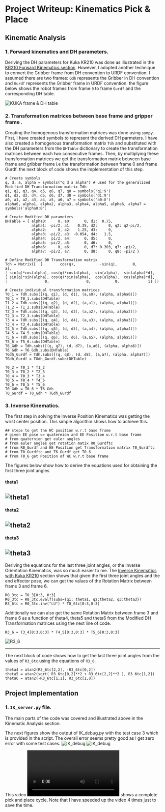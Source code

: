 # Project Writeup: Kinematics Pick & Place

## Kinematic Analysis
### 1. Forward kinematics and DH parameters.

Deriving the DH parameters for Kuka KR210 was done as illustrated in the [KR210 Forward Kinematics section](https://classroom.udacity.com/nanodegrees/nd209/parts/7b2fd2d7-e181-401e-977a-6158c77bf816/modules/8855de3f-2897-46c3-a805-628b5ecf045b/lessons/91d017b1-4493-4522-ad52-04a74a01094c/concepts/398f60b1-b112-41ec-b8bc-59e95a2cec70). However, I adopted another technique to convert the Gribber frame from DH convention to URDF convention. I assumed there are two frames: `Gdh` represents the Gribber in DH convention and `Gurdf` represents the Gribber frame in URDF convention. the figure below shows the robot frames from frame `0` to frame `Gurdf` and the corresponding DH table.

![KUKA frame & DH table](images/KUKA_DH_table.jpg)

### 2. Transformation matrices between base frame and gripper frame .

Creating the homogenous transformation matrices was done using `sympy`. First, I have created symbols to represent the derived DH parmeters. I have also created a homogenous transformation matrix `Tdh` and substituted with the DH parameters from the `DHTable` dictionary to create the transformation matrices between each two consecutive frames. Then, by multiplying these transformation matrices we get the transformation matrix between base frame and gribber frame i.e the transformation between frame 0 and frame Gurdf. the next block of code shows the implementation of this step.

```
# Create symbols
q, d, a, alpha = symbols("q d a alpha") # used for the generalized Modified DH Transformation matrix Tdh
q1, q2, q3, q4, q5, q6, q7, q8 = symbols('q1:9')
d1, d2, d3, d4, d5, d6, d7, d8 = symbols('d1:9')
a0, a1, a2, a3, a4, a5, a6, a7 = symbols('a0:8')
alpha0, alpha1, alpha2, alpha3, alpha4, alpha5, alpha6, alpha7 = symbols('alpha0:8')

# Create Modified DH parameters
DHTable = { alpha0:     0, a0:      0, d1:  0.75, 
            alpha1: -pi/2, a1:   0.35, d2:     0, q2: q2-pi/2,
            alpha2:     0, a2:   1.25, d3:     0,
            alpha3: -pi/2, a3: -0.054, d4:   1.5,
            alpha4:  pi/2, a4:      0, d5:     0,
            alpha5: -pi/2, a5:      0, d6:     0,
            alpha6:     0, a6:      0, d7: 0.303, q7: -pi/2,
            alpha7: -pi/2, a7:      0, d8:     0, q8: -pi/2 }	

# Define Modified DH Transformation matrix
Tdh = Matrix([ 	[ 	     cos(q), 	       -sin(q),		  0,		 a],
[ sin(q)*cos(alpha), cos(q)*cos(alpha),	-sin(alpha), -sin(alpha)*d],
[ sin(q)*sin(alpha), cos(q)*sin(alpha),	 cos(alpha),  cos(alpha)*d],
[                 0,                 0,           0,             1]	])

# Create individual transformation matrices
T0_1 = Tdh.subs([(q, q1), (d, d1), (a,a0), (alpha, alpha0)])
T0_1 = T0_1.subs(DHTable)
T1_2 = Tdh.subs([(q, q2), (d, d2), (a,a1), (alpha, alpha1)])
T1_2 = T1_2.subs(DHTable)
T2_3 = Tdh.subs([(q, q3), (d, d3), (a,a2), (alpha, alpha2)])
T2_3 = T2_3.subs(DHTable)
T3_4 = Tdh.subs([(q, q4), (d, d4), (a,a3), (alpha, alpha3)])
T3_4 = T3_4.subs(DHTable)
T4_5 = Tdh.subs([(q, q5), (d, d5), (a,a4), (alpha, alpha4)])
T4_5 = T4_5.subs(DHTable)
T5_6 = Tdh.subs([(q, q6), (d, d6), (a,a5), (alpha, alpha5)])
T5_6 = T5_6.subs(DHTable)
T6_Gdh = Tdh.subs([(q, q7), (d, d7), (a,a6), (alpha, alpha6)])
T6_Gdh = T6_Gdh.subs(DHTable)
TGdh_Gurdf = Tdh.subs([(q, q8), (d, d8), (a,a7), (alpha, alpha7)])
TGdh_Gurdf = TGdh_Gurdf.subs(DHTable)

T0_2 = T0_1 * T1_2
T0_3 = T0_2 * T2_3
T0_4 = T0_3 * T3_4
T0_5 = T0_4 * T4_5
T0_6 = T0_5 * T5_6
T0_Gdh = T0_6 * T6_Gdh
T0_Gurdf = T0_Gdh * TGdh_Gurdf
```

### 3. Inverse Kinematics.

The first step in solving the Inverse Position Kinematics was getting the wrist center position. This simple algorithm shows how to achieve this.
```
## steps to get the WC position w.r.t base frame
# given EE pose => quaternion and EE Position w.r.t base frame
# from quaternion get euler angles
# from euler angles get rotation matix R0_Gurdftc
# from R0_Gurdf and EE Position get Transformation matrix T0_Gurdftc
# from T0_Gurdftc and T6_Gurdf get T0_6
# from T0_6 get Position of WC w.r.t base frame
```

The figures below show how to derive the equations used for obtaining the first three joint angles.

#### theta1
![theta1](images/theta1.jpg)
--------------

#### theta2
![theta2](images/theta2.jpg)
--------------

#### theta3
![theta3](images/theta3.jpg)
-------------

Deriving the equations for the last three joint angles, or the Inverse Orientation Kinematics, was so much easier to me. The [Inverse Kinematics with Kuka KR210](https://classroom.udacity.com/nanodegrees/nd209/parts/7b2fd2d7-e181-401e-977a-6158c77bf816/modules/8855de3f-2897-46c3-a805-628b5ecf045b/lessons/91d017b1-4493-4522-ad52-04a74a01094c/concepts/a1abb738-84ee-48b1-82d7-ace881b5aec0) section shows that given the first three joint angles and the end effector pose, we can get the values of the Rotation Matrix between frame 3 and frame 6.
```
R0_3tc = T0_3[0:3, 0:3]
R0_3tc = R0_3tc.evalf(subs={q1: theta1, q2:theta2, q3:theta3})
R3_6tc = R0_3tc.inv("LU") * T0_6tc[0:3,0:3]
```
Additionally we can also get the same Rotation Matrix between frame 3 and frame 6 as a function of theta4, theta5 and theta6 from the Modified DH Transformation matrices using the next line of code.
```
R3_6 = T3_4[0:3,0:3] * T4_5[0:3,0:3] * T5_6[0:3,0:3]
```
![R3_6](images/R3_6.jpg)

--------------
The next block of code shows how to get the last three joint angles from the values of `R3_6tc` using the equations of `R3_6`.
```
theta4 = atan2(R3_6tc[2,2], -R3_6tc[0,2])
theta5 = atan2(sqrt( R3_6tc[0,2]**2 + R3_6tc[2,2]**2 ), R3_6tc[1,2])
theta6 = atan2(-R3_6tc[1,1], R3_6tc[1,0])
```




## Project Implementation

### 1. `IK_server.py` file.


The main parts of the code was covered and illustrated above in the Kinematic Analysis section.

The next figures show the output of IK_debug.py with the test case 3 which is provided in the script. The overall error seems pretty good as I get zero error with some test cases.
![IK_debug](images/IK_debug_Output.jpg)
![IK_debug](images/IK_debug_Output2.jpg)

This video ![here](videos/IK_server_test.mp4) shows a complete pick and place cycle. Note that I have speeded up the video 4 times just to save the time.

